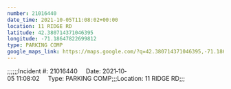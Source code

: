 ```yaml
---
number: 21016440
date_time: 2021-10-05T11:08:02+00:00
location: 11 RIDGE RD
latitude: 42.380714371046395
longitude: -71.18647822699812
type: PARKING COMP
google_maps_link: https://maps.google.com/?q=42.380714371046395,-71.18647822699812
---
```


;;;;;;Incident #: 21016440     Date: 2021‐10‐05 11:08:02     Type: PARKING COMP;;;Location: 11 RIDGE RD;;;
